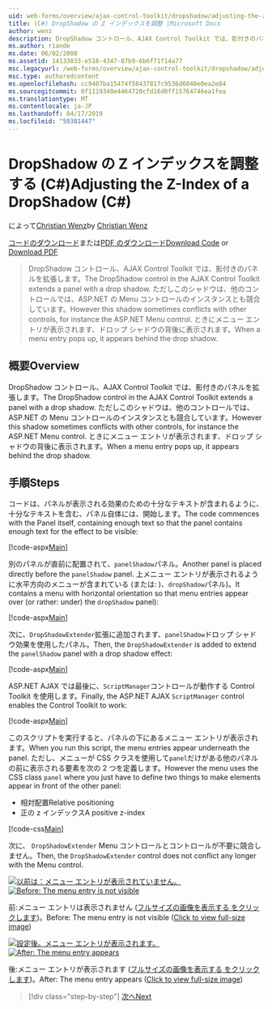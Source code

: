 ```yaml
---
uid: web-forms/overview/ajax-control-toolkit/dropshadow/adjusting-the-z-index-of-a-dropshadow-cs
title: (C#) DropShadow の Z インデックスを調整 |Microsoft Docs
author: wenz
description: DropShadow コントロール、AJAX Control Toolkit では、影付きのパネルを拡張します。 ただし場合がありますこのシャドウがインストールの他のコントロールと競合しています.
ms.author: riande
ms.date: 06/02/2008
ms.assetid: 14133833-e518-4347-87b9-6b6f71f14a77
msc.legacyurl: /web-forms/overview/ajax-control-toolkit/dropshadow/adjusting-the-z-index-of-a-dropshadow-cs
msc.type: authoredcontent
ms.openlocfilehash: cc9407ba15474f58437817c9536d6040e0ea2e84
ms.sourcegitcommit: 0f1119340e4464720cfd16d0ff15764746ea1fea
ms.translationtype: MT
ms.contentlocale: ja-JP
ms.lasthandoff: 04/17/2019
ms.locfileid: "59381447"
---
```

# <a name="adjusting-the-z-index-of-a-dropshadow-c"></a><span data-ttu-id="33c89-104">DropShadow の Z インデックスを調整する (C#)</span><span class="sxs-lookup"><span data-stu-id="33c89-104">Adjusting the Z-Index of a DropShadow (C#)</span></span>

<span data-ttu-id="33c89-105">によって[Christian Wenz](https://github.com/wenz)</span><span class="sxs-lookup"><span data-stu-id="33c89-105">by [Christian Wenz](https://github.com/wenz)</span></span>

<span data-ttu-id="33c89-106">[コードのダウンロード](http://download.microsoft.com/download/5/1/6/51652a81-500b-4f6b-88d3-617103e7941e/DropShadow1.cs.zip)または[PDF のダウンロード](http://download.microsoft.com/download/b/6/a/b6ae89ee-df69-4c87-9bfb-ad1eb2b23373/dropshadow1CS.pdf)</span><span class="sxs-lookup"><span data-stu-id="33c89-106">[Download Code](http://download.microsoft.com/download/5/1/6/51652a81-500b-4f6b-88d3-617103e7941e/DropShadow1.cs.zip) or [Download PDF](http://download.microsoft.com/download/b/6/a/b6ae89ee-df69-4c87-9bfb-ad1eb2b23373/dropshadow1CS.pdf)</span></span>

> <span data-ttu-id="33c89-107">DropShadow コントロール、AJAX Control Toolkit では、影付きのパネルを拡張します。</span><span class="sxs-lookup"><span data-stu-id="33c89-107">The DropShadow control in the AJAX Control Toolkit extends a panel with a drop shadow.</span></span> <span data-ttu-id="33c89-108">ただしこのシャドウは、他のコントロールでは、ASP.NET の Menu コントロールのインスタンスとも競合しています。</span><span class="sxs-lookup"><span data-stu-id="33c89-108">However this shadow sometimes conflicts with other controls, for instance the ASP.NET Menu control.</span></span> <span data-ttu-id="33c89-109">ときにメニュー エントリが表示されます、ドロップ シャドウの背後に表示されます。</span><span class="sxs-lookup"><span data-stu-id="33c89-109">When a menu entry pops up, it appears behind the drop shadow.</span></span>


## <a name="overview"></a><span data-ttu-id="33c89-110">概要</span><span class="sxs-lookup"><span data-stu-id="33c89-110">Overview</span></span>

<span data-ttu-id="33c89-111">DropShadow コントロール、AJAX Control Toolkit では、影付きのパネルを拡張します。</span><span class="sxs-lookup"><span data-stu-id="33c89-111">The DropShadow control in the AJAX Control Toolkit extends a panel with a drop shadow.</span></span> <span data-ttu-id="33c89-112">ただしこのシャドウは、他のコントロールでは、ASP.NET の Menu コントロールのインスタンスとも競合しています。</span><span class="sxs-lookup"><span data-stu-id="33c89-112">However this shadow sometimes conflicts with other controls, for instance the ASP.NET Menu control.</span></span> <span data-ttu-id="33c89-113">ときにメニュー エントリが表示されます、ドロップ シャドウの背後に表示されます。</span><span class="sxs-lookup"><span data-stu-id="33c89-113">When a menu entry pops up, it appears behind the drop shadow.</span></span>

## <a name="steps"></a><span data-ttu-id="33c89-114">手順</span><span class="sxs-lookup"><span data-stu-id="33c89-114">Steps</span></span>

<span data-ttu-id="33c89-115">コードは、パネルが表示される効果のための十分なテキストが含まれるように、十分なテキストを含む、パネル自体には、開始します。</span><span class="sxs-lookup"><span data-stu-id="33c89-115">The code commences with the Panel itself, containing enough text so that the panel contains enough text for the effect to be visible:</span></span>

[!code-aspx[Main](adjusting-the-z-index-of-a-dropshadow-cs/samples/sample1.aspx)]

<span data-ttu-id="33c89-116">別のパネルが直前に配置されて、`panelShadow`パネル。</span><span class="sxs-lookup"><span data-stu-id="33c89-116">Another panel is placed directly before the `panelShadow` panel.</span></span> <span data-ttu-id="33c89-117">上メニュー エントリが表示されるように水平方向のメニューが含まれている (または: )、`dropShadow`パネル)。</span><span class="sxs-lookup"><span data-stu-id="33c89-117">It contains a menu with horizontal orientation so that menu entries appear over (or rather: under) the `dropShadow` panel):</span></span>

[!code-aspx[Main](adjusting-the-z-index-of-a-dropshadow-cs/samples/sample2.aspx)]

<span data-ttu-id="33c89-118">次に、`DropShadowExtender`拡張に追加されます、`panelShadow`ドロップ シャドウ効果を使用したパネル。</span><span class="sxs-lookup"><span data-stu-id="33c89-118">Then, the `DropShadowExtender` is added to extend the `panelShadow` panel with a drop shadow effect:</span></span>

[!code-aspx[Main](adjusting-the-z-index-of-a-dropshadow-cs/samples/sample3.aspx)]

<span data-ttu-id="33c89-119">ASP.NET AJAX では最後に、`ScriptManager`コントロールが動作する Control Toolkit を使用します。</span><span class="sxs-lookup"><span data-stu-id="33c89-119">Finally, the ASP.NET AJAX `ScriptManager` control enables the Control Toolkit to work:</span></span>

[!code-aspx[Main](adjusting-the-z-index-of-a-dropshadow-cs/samples/sample4.aspx)]

<span data-ttu-id="33c89-120">このスクリプトを実行すると、パネルの下にあるメニュー エントリが表示されます。</span><span class="sxs-lookup"><span data-stu-id="33c89-120">When you run this script, the menu entries appear underneath the panel.</span></span> <span data-ttu-id="33c89-121">ただし、メニューが CSS クラスを使用して`panel`だけがある他のパネルの前に表示される要素を次の 2 つを定義します。</span><span class="sxs-lookup"><span data-stu-id="33c89-121">However the menu uses the CSS class `panel` where you just have to define two things to make elements appear in front of the other panel:</span></span>

- <span data-ttu-id="33c89-122">相対配置</span><span class="sxs-lookup"><span data-stu-id="33c89-122">Relative positioning</span></span>
- <span data-ttu-id="33c89-123">正の z インデックス</span><span class="sxs-lookup"><span data-stu-id="33c89-123">A positive z-index</span></span>

[!code-css[Main](adjusting-the-z-index-of-a-dropshadow-cs/samples/sample5.css)]

<span data-ttu-id="33c89-124">次に、 `DropShadowExtender` Menu コントロールとコントロールが不要に競合しません。</span><span class="sxs-lookup"><span data-stu-id="33c89-124">Then, the `DropShadowExtender` control does not conflict any longer with the Menu control.</span></span>


<span data-ttu-id="33c89-125">[![以前は：メニュー エントリが表示されていません。](adjusting-the-z-index-of-a-dropshadow-cs/_static/image2.png)](adjusting-the-z-index-of-a-dropshadow-cs/_static/image1.png)</span><span class="sxs-lookup"><span data-stu-id="33c89-125">[![Before: The menu entry is not visible](adjusting-the-z-index-of-a-dropshadow-cs/_static/image2.png)](adjusting-the-z-index-of-a-dropshadow-cs/_static/image1.png)</span></span>

<span data-ttu-id="33c89-126">前:メニュー エントリは表示されません ([フルサイズの画像を表示する をクリックします](adjusting-the-z-index-of-a-dropshadow-cs/_static/image3.png))。</span><span class="sxs-lookup"><span data-stu-id="33c89-126">Before: The menu entry is not visible ([Click to view full-size image](adjusting-the-z-index-of-a-dropshadow-cs/_static/image3.png))</span></span>


<span data-ttu-id="33c89-127">[![設定後。メニュー エントリが表示されます。](adjusting-the-z-index-of-a-dropshadow-cs/_static/image5.png)](adjusting-the-z-index-of-a-dropshadow-cs/_static/image4.png)</span><span class="sxs-lookup"><span data-stu-id="33c89-127">[![After: The menu entry appears](adjusting-the-z-index-of-a-dropshadow-cs/_static/image5.png)](adjusting-the-z-index-of-a-dropshadow-cs/_static/image4.png)</span></span>

<span data-ttu-id="33c89-128">後:メニュー エントリが表示されます ([フルサイズの画像を表示する をクリックします](adjusting-the-z-index-of-a-dropshadow-cs/_static/image6.png))。</span><span class="sxs-lookup"><span data-stu-id="33c89-128">After: The menu entry appears ([Click to view full-size image](adjusting-the-z-index-of-a-dropshadow-cs/_static/image6.png))</span></span>

> [!div class="step-by-step"]
> [<span data-ttu-id="33c89-129">次へ</span><span class="sxs-lookup"><span data-stu-id="33c89-129">Next</span></span>](manipulating-dropshadow-properties-from-client-code-cs.md)
